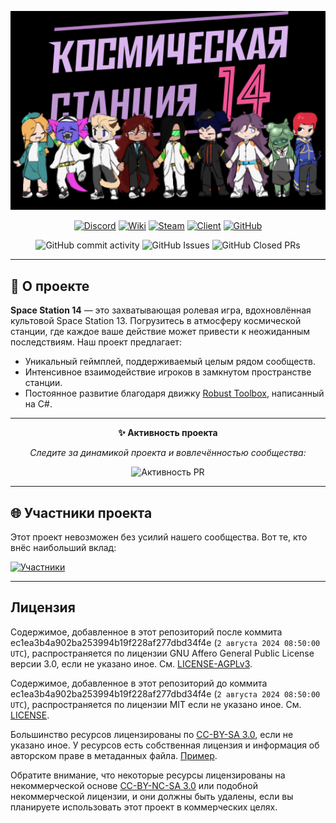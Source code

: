 <p align="center">
  <img alt="Space Station 14" width="650" src="https://github.com/CrimeMoot/Ganimed14/blob/master/Resources/Textures/_Ganimed/Logo/logo-ganimed.png" />
</p>

<div align="center">

  [![Discord](https://img.shields.io/discord/1203769510599856138?label=Join%20our%20Discord&logo=discord&logoColor=white&style=for-the-badge)](https://discord.com/invite/nCn5F3kNyH)
  [![Wiki](https://img.shields.io/badge/Wiki-Explore%20Our%20Wiki-blue?style=for-the-badge)](https://wiki.backmen.ru/)
  [![Steam](https://img.shields.io/badge/Steam-Play%20on%20Steam-blue?style=for-the-badge)](https://store.steampowered.com/app/1255460/Space_Station_14/)
  [![Client](https://img.shields.io/badge/Download-Client-blue?style=for-the-badge)](https://spacestation14.io/about/nightlies/)
  [![GitHub](https://img.shields.io/github/stars/crimemoot/ganimed14?style=for-the-badge&logo=github)](https://github.com/CrimeMoot/Ganimed14)

</div>

<p align="center">
  <img src="https://img.shields.io/github/commit-activity/y/crimemoot/ganimed14?style=flat-square" alt="GitHub commit activity">
  <img src="https://img.shields.io/github/issues/crimemoot/ganimed14?style=flat-square" alt="GitHub Issues">
  <img src="https://img.shields.io/github/issues-pr-closed/crimemoot/ganimed14?style=flat-square" alt="GitHub Closed PRs">
</p>

---

## 🚀 О проекте

**Space Station 14** — это захватывающая ролевая игра, вдохновлённая культовой Space Station 13. 
Погрузитесь в атмосферу космической станции, где каждое ваше действие может привести к неожиданным последствиям. 
Наш проект предлагает:

- Уникальный геймплей, поддерживаемый целым рядом сообществ.
- Интенсивное взаимодействие игроков в замкнутом пространстве станции.
- Постоянное развитие благодаря движку [Robust Toolbox](https://github.com/space-wizards/RobustToolbox), написанный на C#.

---

<p align="center">
  <b>✨ Активность проекта</b>
</p>
<p align="center">
  <i>Следите за динамикой проекта и вовлечённостью сообщества:</i>
</p>

<div align="center">

![Активность PR](https://repobeats.axiom.co/api/embed/4ebb037939c72b15a842f7e154f3cba94e4bfa1a.svg "Repobeats analytics image")

</div>

---

## 🌐 Участники проекта

Этот проект невозможен без усилий нашего сообщества. Вот те, кто внёс наибольший вклад:

[![Участники](https://contrib.rocks/image?repo=crimemoot/ganimed14)](https://github.com/crimemoot/ganimed14/graphs/contributors)

---

## Лицензия
Содержимое, добавленное в этот репозиторий после коммита ec1ea3b4a902ba253994b19f228af277dbd34f4e (`2 августа 2024 08:50:00 UTC`), распространяется по лицензии GNU Affero General Public License версии 3.0, если не указано иное. См. [LICENSE-AGPLv3](https://github.com/AdventureTimeSS14/space_station_ADT/blob/master/LICENSE-AGPLv3.txt).

Содержимое, добавленное в этот репозиторий до коммита ec1ea3b4a902ba253994b19f228af277dbd34f4e (`2 августа 2024 08:50:00 UTC`), распространяется по лицензии MIT если не указано иное. См. [LICENSE](https://github.com/AdventureTimeSS14/space_station_ADT/blob/master/LICENSE.TXT).

Большинство ресурсов лицензированы по [CC-BY-SA 3.0](https://creativecommons.org/licenses/by-sa/3.0/), если не указано иное. У ресурсов есть собственная лицензия и информация об авторском праве в метаданных файла. [Пример](https://github.com/AdventureTimeSS14/space_station_ADT/blob/master/Resources/Textures/Objects/Tools/crowbar.rsi/meta.json).

Обратите внимание, что некоторые ресурсы лицензированы на некоммерческой основе [CC-BY-NC-SA 3.0](https://creativecommons.org/licenses/by-nc-sa/3.0/) или подобной некоммерческой лицензии, и они должны быть удалены, если вы планируете использовать этот проект в коммерческих целях.
